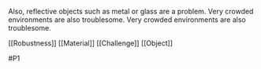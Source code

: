  Also, reflective objects such as metal or glass are a problem. Very crowded environments are also troublesome. Very crowded environments are also troublesome. 

[[Robustness]]
[[Material]]
[[Challenge]]
[[Object]]

#P1 